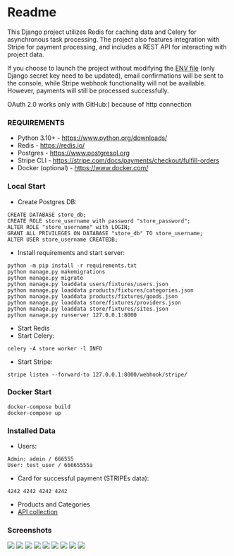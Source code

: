 # Readme #
This Django project utilizes Redis for caching data and Celery 
for asynchronous task processing. The project also features integration with Stripe for payment processing, and includes a REST API for interacting with project data.

If you choose to launch the project without modifying the [ENV file](.env.example) (only Django secret key need to be updated), 
email confirmations will be sent to the console, while Stripe webhook functionality will not be available. However, payments will still be processed successfully.

OAuth 2.0 works only with GitHub:) because of http connection

### REQUIREMENTS ###

* Python 3.10+ - https://www.python.org/downloads/
* Redis - https://redis.io/
* Postgres - https://www.postgresql.org
* Stripe CLI - https://stripe.com/docs/payments/checkout/fulfill-orders
* Docker (optional) - https://www.docker.com/

### Local Start ###

* Create Postgres DB:
```commandline
CREATE DATABASE store_db;
CREATE ROLE store_username with password "store_password";
ALTER ROLE "store_username" with LOGIN;
GRANT ALL PRIVILEGES ON DATABASE "store_db" TO store_username;
ALTER USER store_username CREATEDB;
```
* Install requirements and start server:
```commandline
python -m pip install -r requirements.txt
python manage.py makemigrations
python manage.py migrate
python manage.py loaddata users/fixtures/users.json
python manage.py loaddata products/fixtures/categories.json
python manage.py loaddata products/fixtures/goods.json
python manage.py loaddata store/fixtures/providers.json
python manage.py loaddata store/fixtures/sites.json
python manage.py runserver 127.0.0.1:8000
```
* Start Redis
* Start Celery:
```commandline
celery -A store worker -l INFO
```
* Start Stripe:
```commandline
stripe listen --forward-to 127.0.0.1:8000/webhook/stripe/
```

### Docker Start ###

```commandline
docker-compose build
docker-compose up
```

### Installed Data ###

* Users:
```commandline
Admin: admin / 666555
User: test_user / 66665555a
```
* Card for successful payment (STRIPEs data):
```commandline
4242 4242 4242 4242
```
* Products and Categories
* [API collection](presentation/api_collection/store_api.json)

### Screenshots ###
![](presentation/imgs/registration_page.png)
![](presentation/imgs/login_page.png)
![](presentation/imgs/main_page.png)
![](presentation/imgs/products_page1.png)
![](presentation/imgs/products_page2.png)
![](presentation/imgs/profile_page.png)
![](presentation/imgs/payment.png)
![](presentation/imgs/orders_page.png)
![](presentation/imgs/orders_history_page.png)